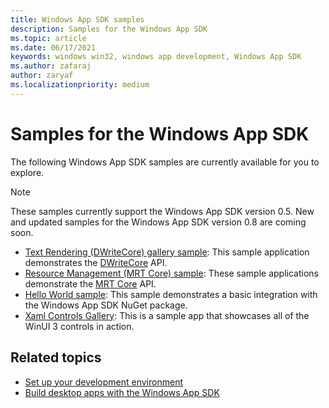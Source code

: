 ```yaml
---
title: Windows App SDK samples 
description: Samples for the Windows App SDK 
ms.topic: article
ms.date: 06/17/2021
keywords: windows win32, windows app development, Windows App SDK 
ms.author: zafaraj
author: zaryaf
ms.localizationpriority: medium
---
```


# Samples for the Windows App SDK

The following Windows App SDK samples are currently available for you to explore.

> [!NOTE]
> These samples currently support the Windows App SDK version 0.5. New and updated samples for the Windows App SDK version 0.8 are coming soon.

- [Text Rendering (DWriteCore) gallery sample](https://github.com/microsoft/WindowsAppSDK-Samples/tree/main/Samples/TextRendering): This sample application demonstrates the [DWriteCore](dwritecore.md) API.
- [Resource Management (MRT Core) sample](https://github.com/microsoft/Project-Reunion-Samples/tree/main/Samples/ResourceManagement): These sample applications demonstrate the [MRT Core](mrtcore/mrtcore-overview.md) API.
- [Hello World sample](https://github.com/microsoft/WindowsAppSDK-Samples/tree/main/Samples/HelloWorld): This sample demonstrates a basic integration with the Windows App SDK NuGet package.
- [Xaml Controls Gallery](https://aka.ms/winui3/xcg): This is a sample app that showcases all of the WinUI 3 controls in action.

## Related topics

- [Set up your development environment](set-up-your-development-environment.md)
- [Build desktop apps with the Windows App SDK](get-started.md)
